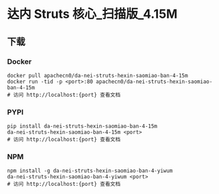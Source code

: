 # 达内 Struts 核心_扫描版_4.15M

## 下载

### Docker

```
docker pull apachecn0/da-nei-struts-hexin-saomiao-ban-4-15m
docker run -tid -p <port>:80 apachecn0/da-nei-struts-hexin-saomiao-ban-4-15m
# 访问 http://localhost:{port} 查看文档
```

### PYPI

```
pip install da-nei-struts-hexin-saomiao-ban-4-15m
da-nei-struts-hexin-saomiao-ban-4-15m <port>
# 访问 http://localhost:{port} 查看文档
```

### NPM

```
npm install -g da-nei-struts-hexin-saomiao-ban-4-yiwum
da-nei-struts-hexin-saomiao-ban-4-yiwum <port>
# 访问 http://localhost:{port} 查看文档
```